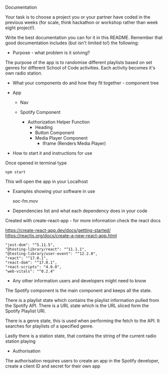 Documentation

Your task is to choose a project you or your partner have coded in the previous weeks (for scale, think hackathon or workshop rather than week eight project!).

Write the best documentation you can for it in this README. Remember that good documentation includes (but isn't limited to!) the following:

- Purpose - what problem is it solving?

The purpose of the app is to randomise different playlists based on set genres for different School of Code activities. Each activity becomes it's own radio station.

- What your components do and how they fit together - component tree

- App

  - Nav
  - Spotify Component

    - Authorization Helper Function
      - Heading
      - Button Component
      - Media Player Component
        - Iframe (Renders Media Player)

- How to start it and instructions for use

Once opened in terminal type

    npm start

This will open the app in your Localhost

- Examples showing your software in use

  soc-fm.mov

- Dependencies list and what each dependency does in your code

Created with create-react-app - for more information check the react docs

https://create-react-app.dev/docs/getting-started/
https://reactjs.org/docs/create-a-new-react-app.html

    "jest-dom": "^5.11.5",
    "@testing-library/react": "^11.1.1",
    "@testing-library/user-event": "^12.2.0",
    "react": "^17.0.1",
    "react-dom": "^17.0.1",
    "react-scripts": "4.0.0",
    "web-vitals": "^0.2.4"

- Any other information users and developers might need to know

The Spotify component is the main component and keeps all the state.

There is a playlist state which contains the playlist information pulled from the Spotify API. There is a URL state which is the URL sliced form the Spotify Playlist URI.

There is a genre state, this is used when performing the fetch to the API. It searches for playlists of a specified genre.

Lastly there is a station state, that contains the string of the current radio station playing

- Authorisation

The authorisation requires users to create an app in the Spotify developer, create a client ID and secret for their own app
